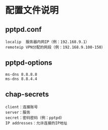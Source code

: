 # 配置文件说明

## pptpd.conf
```text
localip  服务器内网IP（例：192.168.9.1）
remoteip VPN分配的网段（例：192.168.9.100-150）
```

## pptpd-options
```text
ms-dns 8.8.8.8
ms-dns 8.8.4.4
```

## chap-secrets
```text
client：连接账号
server：服务
secret：密码密码（例：pptpd）
IP addresses：允许连接的IP地址
```

